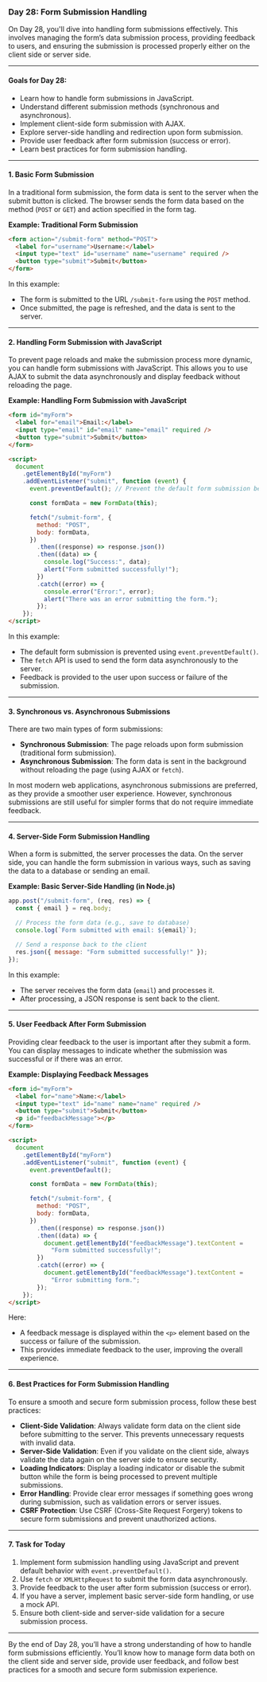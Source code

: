 ### Day 28: Form Submission Handling

On Day 28, you'll dive into handling form submissions effectively. This involves managing the form’s data submission process, providing feedback to users, and ensuring the submission is processed properly either on the client side or server side.

---

#### Goals for Day 28:

- Learn how to handle form submissions in JavaScript.
- Understand different submission methods (synchronous and asynchronous).
- Implement client-side form submission with AJAX.
- Explore server-side handling and redirection upon form submission.
- Provide user feedback after form submission (success or error).
- Learn best practices for form submission handling.

---

#### 1. Basic Form Submission

In a traditional form submission, the form data is sent to the server when the submit button is clicked. The browser sends the form data based on the method (`POST` or `GET`) and action specified in the form tag.

**Example: Traditional Form Submission**

```html
<form action="/submit-form" method="POST">
  <label for="username">Username:</label>
  <input type="text" id="username" name="username" required />
  <button type="submit">Submit</button>
</form>
```

In this example:

- The form is submitted to the URL `/submit-form` using the `POST` method.
- Once submitted, the page is refreshed, and the data is sent to the server.

---

#### 2. Handling Form Submission with JavaScript

To prevent page reloads and make the submission process more dynamic, you can handle form submissions with JavaScript. This allows you to use AJAX to submit the data asynchronously and display feedback without reloading the page.

**Example: Handling Form Submission with JavaScript**

```html
<form id="myForm">
  <label for="email">Email:</label>
  <input type="email" id="email" name="email" required />
  <button type="submit">Submit</button>
</form>

<script>
  document
    .getElementById("myForm")
    .addEventListener("submit", function (event) {
      event.preventDefault(); // Prevent the default form submission behavior

      const formData = new FormData(this);

      fetch("/submit-form", {
        method: "POST",
        body: formData,
      })
        .then((response) => response.json())
        .then((data) => {
          console.log("Success:", data);
          alert("Form submitted successfully!");
        })
        .catch((error) => {
          console.error("Error:", error);
          alert("There was an error submitting the form.");
        });
    });
</script>
```

In this example:

- The default form submission is prevented using `event.preventDefault()`.
- The `fetch` API is used to send the form data asynchronously to the server.
- Feedback is provided to the user upon success or failure of the submission.

---

#### 3. Synchronous vs. Asynchronous Submissions

There are two main types of form submissions:

- **Synchronous Submission**: The page reloads upon form submission (traditional form submission).
- **Asynchronous Submission**: The form data is sent in the background without reloading the page (using AJAX or `fetch`).

In most modern web applications, asynchronous submissions are preferred, as they provide a smoother user experience. However, synchronous submissions are still useful for simpler forms that do not require immediate feedback.

---

#### 4. Server-Side Form Submission Handling

When a form is submitted, the server processes the data. On the server side, you can handle the form submission in various ways, such as saving the data to a database or sending an email.

**Example: Basic Server-Side Handling (in Node.js)**

```javascript
app.post("/submit-form", (req, res) => {
  const { email } = req.body;

  // Process the form data (e.g., save to database)
  console.log(`Form submitted with email: ${email}`);

  // Send a response back to the client
  res.json({ message: "Form submitted successfully!" });
});
```

In this example:

- The server receives the form data (`email`) and processes it.
- After processing, a JSON response is sent back to the client.

---

#### 5. User Feedback After Form Submission

Providing clear feedback to the user is important after they submit a form. You can display messages to indicate whether the submission was successful or if there was an error.

**Example: Displaying Feedback Messages**

```html
<form id="myForm">
  <label for="name">Name:</label>
  <input type="text" id="name" name="name" required />
  <button type="submit">Submit</button>
  <p id="feedbackMessage"></p>
</form>

<script>
  document
    .getElementById("myForm")
    .addEventListener("submit", function (event) {
      event.preventDefault();

      const formData = new FormData(this);

      fetch("/submit-form", {
        method: "POST",
        body: formData,
      })
        .then((response) => response.json())
        .then((data) => {
          document.getElementById("feedbackMessage").textContent =
            "Form submitted successfully!";
        })
        .catch((error) => {
          document.getElementById("feedbackMessage").textContent =
            "Error submitting form.";
        });
    });
</script>
```

Here:

- A feedback message is displayed within the `<p>` element based on the success or failure of the submission.
- This provides immediate feedback to the user, improving the overall experience.

---

#### 6. Best Practices for Form Submission Handling

To ensure a smooth and secure form submission process, follow these best practices:

- **Client-Side Validation**: Always validate form data on the client side before submitting to the server. This prevents unnecessary requests with invalid data.
- **Server-Side Validation**: Even if you validate on the client side, always validate the data again on the server side to ensure security.
- **Loading Indicators**: Display a loading indicator or disable the submit button while the form is being processed to prevent multiple submissions.
- **Error Handling**: Provide clear error messages if something goes wrong during submission, such as validation errors or server issues.
- **CSRF Protection**: Use CSRF (Cross-Site Request Forgery) tokens to secure form submissions and prevent unauthorized actions.

---

#### 7. Task for Today

1. Implement form submission handling using JavaScript and prevent default behavior with `event.preventDefault()`.
2. Use `fetch` or `XMLHttpRequest` to submit the form data asynchronously.
3. Provide feedback to the user after form submission (success or error).
4. If you have a server, implement basic server-side form handling, or use a mock API.
5. Ensure both client-side and server-side validation for a secure submission process.

---

By the end of Day 28, you’ll have a strong understanding of how to handle form submissions efficiently. You’ll know how to manage form data both on the client side and server side, provide user feedback, and follow best practices for a smooth and secure form submission experience.
